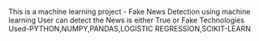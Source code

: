 This is a machine learning project - Fake News Detection using machine learning 
User can detect the News is either True or Fake 
Technologies Used-PYTHON,NUMPY,PANDAS,LOGISTIC REGRESSION,SCIKIT-LEARN
